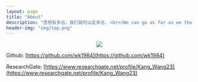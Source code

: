 ```yaml
---
layout: page
title: "About"
description: "思想有多远，我们就可以走多远. <br>(We can go as far as we thought)"
header-img: "img/top.png"
---
```



<center>
    <p><img src="https://avatars0.githubusercontent.com/u/7428153?v=4&s=460" align="center"></p>
</center>

Github: 
[https://github.com/wk1984](https://github.com/wk1984)

ResearchGate:
[https://www.researchgate.net/profile/Kang_Wang23](https://www.researchgate.net/profile/Kang_Wang23)

